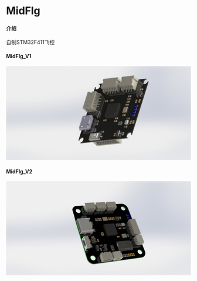 # MidFlg

#### 介绍
自制STM32F411飞控

#### MidFlg_V1
![第一版](MidFlg_V1.JPG)

#### MidFlg_V2
![第二版](MidFlg_V2.JPG)